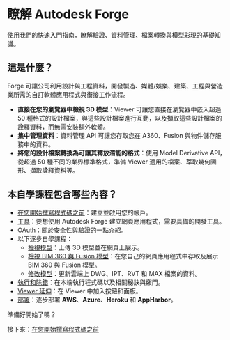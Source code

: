 # 瞭解 Autodesk Forge 

使用我們的快速入門指南，瞭解驗證、資料管理、檔案轉換與模型彩現的基礎知識。

## 這是什麼？

Forge 可讓公司利用設計與工程資料，開發製造、媒體/娛樂、建築、工程與營造業所需的自訂軟體應用程式與銜接工作流程。

- **直接在您的瀏覽器中檢視 3D 模型**：Viewer 可讓您直接在瀏覽器中嵌入超過 50 種格式的設計檔案，與這些設計檔案進行互動，以及擷取這些設計檔案的詮釋資料，而無需安裝額外軟體。
- **集中管理資料**：資料管理 API 可讓您存取您在 A360、Fusion 與物件儲存服務中的資料。
- **將您的設計檔案轉換為可讓其釋放潛能的格式**：使用 Model Derivative API，從超過 50 種不同的業界標準格式，準備 Viewer 適用的檔案、萃取幾何圖形、擷取詮釋資料等。

## 本自學課程包含哪些內容？

- [在您開始撰寫程式碼之前](/zh-TW/account/)：建立並啟用您的帳戶。
- [工具](/zh-TW/environment/tools/)：要想使用 Autodesk Forge 建立網頁應用程式，需要具備的開發工具。
- [OAuth](/zh-TW/oauth/)：關於安全性與驗證的一點介紹。
- 以下逐步自學課程： 
  - [檢視模型](/zh-TW/tutorials/viewmodels)：上傳 3D 模型並在網頁上展示。
  - [檢視 BIM 360 與 Fusion 模型](/zh-TW/tutorials/viewhubmodels)：在您自己的網頁應用程式中存取及展示 BIM 360 與 Fusion 模型。
  - [修改模型](/zh-TW/tutorials/modifymodels)：更新雲端上 DWG、IPT、RVT 和 MAX 檔案的資料。
- [執行和除錯](/zh-TW/environment/rundebug/readme.md)：在本端執行程式碼以及相關秘訣與竅門。
- [Viewer 延伸](/zh-TW/tutorials/extensions.md)：在 Viewer 中加入按鈕和面板。
- [部署](/zh-TW/deployment/)：逐步部署 **AWS**、**Azure**、**Heroku** 和 **AppHarbor**。

準備好開始了嗎？ 

接下來：[在您開始撰寫程式碼之前](/zh-TW/account/)